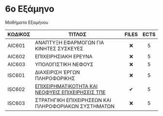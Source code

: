 # 6ο Εξάμηνο

Μαθήματα Εξαμήνου

| ΚΩΔΙΚΟΣ | ΤΙΤΛΟΣ                                               | FILES | ECTS |
| ------- | ---------------------------------------------------- | :---: | :--: |
| AIC601  | ΑΝΑΠΤΥΞΗ ΕΦΑΡΜΟΓΩΝ ΓΙΑ ΚΙΝΗΤΕΣ ΣΥΣΚΕΥΕΣ              |  ❌   |  5   |
| AIC602  | ΕΠΙΧΕΙΡΗΣΙΑΚΗ ΕΡΕΥΝΑ                                 |  ❌   |  5   |
| AIC603  | ΥΠΟΛΟΓΙΣΤΙΚΗ ΝΕΦΟΥΣ                                  |  ❌   |  5   |
| ISC601  | ∆ΙΑΧΕΙΡΙΣΗ ΈΡΓΩΝ ΠΛΗΡΟΦΟΡΙΚΗΣ                        |  ❌   |  5   |
| ISC602  | [ΕΠΙΧΕΙΡΗΜΑΤΙΚΟΤΗΤΑ ΚΑΙ ΝΕΟΦΥΕΙΣ ΕΠΙΧΕΙΡΗΣΕΙΣ ΤΠΕ](/Semester6/Entrepreneurship%20And%20Ict%20Startups)     |  ✔   |  5   |
| ISC603  | ΣΤΡΑΤΗΓΙΚΗ ΕΠΙΧΕΙΡΗΣΕΩΝ ΚΑΙ ΠΛΗΡΟΦΟΡΙΑΚΩΝ ΣΥΣΤΗΜΑΤΩΝ |  ❌   |  5   |
